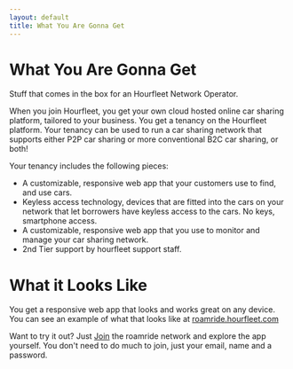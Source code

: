 ```yaml
---
layout: default
title: What You Are Gonna Get
---
```

# What You Are Gonna Get

Stuff that comes in the box for an Hourfleet Network Operator.

When you join Hourfleet, you get your own cloud hosted online car sharing platform, tailored to your business.
You get a tenancy on the Hourfleet platform. Your tenancy can be used to run a car sharing network that supports either P2P car sharing or more conventional B2C car sharing, or both! 

Your tenancy includes the following pieces:

* A customizable, responsive web app that your customers use to find, and use cars.
* Keyless access technology, devices that are fitted into the cars on your network that let borrowers have keyless access to the cars. No keys, smartphone access.
* A customizable, responsive web app that you use to monitor and manage your car sharing network.
* 2nd Tier support by hourfleet support staff.

# What it Looks Like

You get a responsive web app that looks and works great on any device.
You can see an example of what that looks like at [roamride.hourfleet.com](https://roamride.hourfleet.com/signin) 

Want to try it out? Just [Join](https://roamride.hourfleet.com/invite) the roamride network and explore the app yourself. You don't need to do much to join, just your email, name and a password.

